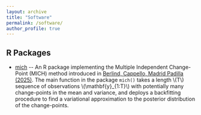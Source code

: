 ```yaml
---
layout: archive
title: "Software"
permalink: /software/
author_profile: true
---
```


## R Packages

* [mich](https://github.com/davis-berlind/mich) -- An R package implementing the Multiple Independent Change-Point (MICH) method introduced in [Berlind, Cappello, Madrid Padilla (2025)](https://arxiv.org/abs/2507.01558). The main function in the package `mich()` takes a length \\(T\\) sequence of observations \\(\mathbf{y}_{1:T}\\) with potentially many change-points in the mean and variance, and deploys a backfitting procedure to find a variational approximation to the posterior distribution of the change-points.
